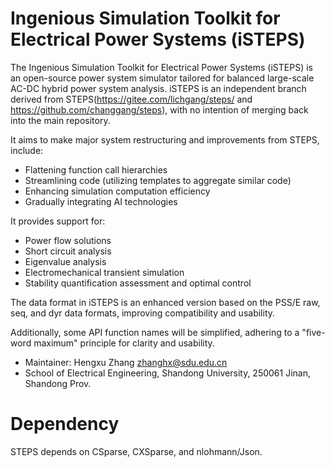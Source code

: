 # Ingenious Simulation Toolkit for Electrical Power Systems (iSTEPS)

The Ingenious Simulation Toolkit for Electrical Power Systems (iSTEPS) is an open-source power system simulator tailored for balanced large-scale AC-DC hybrid power system analysis. iSTEPS is an independent branch derived from STEPS(https://gitee.com/lichgang/steps/ and https://github.com/changgang/steps), with no intention of merging back into the main repository. 

It aims to make major system restructuring and improvements from STEPS, include:

- Flattening function call hierarchies
- Streamlining code (utilizing templates to aggregate similar code)
- Enhancing simulation computation efficiency
- Gradually integrating AI technologies

It provides support for:

- Power flow solutions
- Short circuit analysis
- Eigenvalue analysis
- Electromechanical transient simulation
- Stability quantification assessment and optimal control

The data format in iSTEPS is an enhanced version based on the PSS/E raw, seq, and dyr data formats, improving compatibility and usability.


Additionally, some API function names will be simplified, adhering to a "five-word maximum" principle for clarity and usability.

- Maintainer: Hengxu Zhang <zhanghx@sdu.edu.cn> 
- School of Electrical Engineering, Shandong University, 250061 Jinan, Shandong Prov.

# Dependency
STEPS depends on CSparse, CXSparse, and nlohmann/Json. 